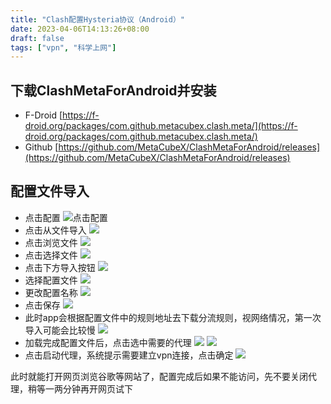 ```yaml
---
title: "Clash配置Hysteria协议（Android）"
date: 2023-04-06T14:13:26+08:00
draft: false
tags: ["vpn", "科学上网"]
---
```


## 下载ClashMetaForAndroid并安装

- F-Droid
[https://f-droid.org/packages/com.github.metacubex.clash.meta/](https://f-droid.org/packages/com.github.metacubex.clash.meta/)
- Github
[https://github.com/MetaCubeX/ClashMetaForAndroid/releases](https://github.com/MetaCubeX/ClashMetaForAndroid/releases)

## 配置文件导入
- 点击配置
![点击配置](01.png)
- 点击从文件导入
![](02.png)
- 点击浏览文件
![](03.png)
- 点击选择文件
![](04.png)
- 点击下方导入按钮
![](05.png)
- 选择配置文件
![](06.png)
- 更改配置名称
![](07.png)
- 点击保存
![](08.png)
- 此时app会根据配置文件中的规则地址去下载分流规则，视网络情况，第一次导入可能会比较慢
![](09.png)
- 加载完成配置文件后，点击选中需要的代理
![](10.png)
![](11.png)
- 点击启动代理，系统提示需要建立vpn连接，点击确定
![](12.png)

此时就能打开网页浏览谷歌等网站了，配置完成后如果不能访问，先不要关闭代理，稍等一两分钟再开网页试下